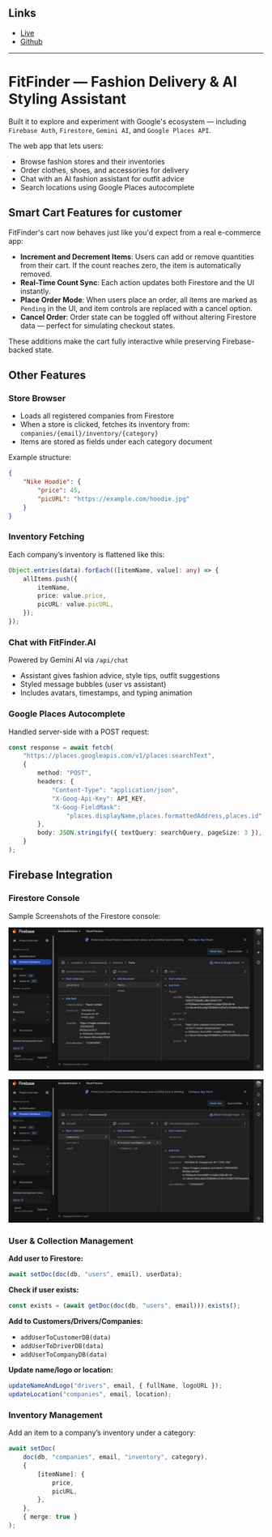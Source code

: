 ## Links

-   [Live](https://fit--finder.vercel.app)
-   [Github](https://github.com/mravaloarison/IT-495/tree/main/do_not_touch)

---
# FitFinder — Fashion Delivery & AI Styling Assistant

Built it to explore and experiment with Google's ecosystem — including `Firebase Auth`, `Firestore`, `Gemini AI`, and `Google Places API`.

The web app that lets users:

-   Browse fashion stores and their inventories
-   Order clothes, shoes, and accessories for delivery
-   Chat with an AI fashion assistant for outfit advice
-   Search locations using Google Places autocomplete


## Smart Cart Features for customer

FitFinder's cart now behaves just like you'd expect from a real e-commerce app:

-   **Increment and Decrement Items**: Users can add or remove quantities from their cart. If the count reaches zero, the item is automatically removed.
-   **Real-Time Count Sync**: Each action updates both Firestore and the UI instantly.
-   **Place Order Mode**: When users place an order, all items are marked as `Pending` in the UI, and item controls are replaced with a cancel option.
-   **Cancel Order**: Order state can be toggled off without altering Firestore data — perfect for simulating checkout states.

These additions make the cart fully interactive while preserving Firebase-backed state.

## Other Features

### Store Browser

-   Loads all registered companies from Firestore
-   When a store is clicked, fetches its inventory from:
    `companies/{email}/inventory/{category}`
-   Items are stored as fields under each category document

Example structure:

```json
{
	"Nike Hoodie": {
		"price": 45,
		"picURL": "https://example.com/hoodie.jpg"
	}
}
```

### Inventory Fetching

Each company’s inventory is flattened like this:

```ts
Object.entries(data).forEach(([itemName, value]: any) => {
	allItems.push({
		itemName,
		price: value.price,
		picURL: value.picURL,
	});
});
```


### Chat with FitFinder.AI

Powered by Gemini AI via `/api/chat`

-   Assistant gives fashion advice, style tips, outfit suggestions
-   Styled message bubbles (user vs assistant)
-   Includes avatars, timestamps, and typing animation

### Google Places Autocomplete

Handled server-side with a POST request:

```ts
const response = await fetch(
	"https://places.googleapis.com/v1/places:searchText",
	{
		method: "POST",
		headers: {
			"Content-Type": "application/json",
			"X-Goog-Api-Key": API_KEY,
			"X-Goog-FieldMask":
				"places.displayName,places.formattedAddress,places.id",
		},
		body: JSON.stringify({ textQuery: searchQuery, pageSize: 3 }),
	}
);
```

## Firebase Integration

### Firestore Console

Sample Screenshots of the Firestore console:

![Screenshot 1](./public/FitFinder10.png)

![Screenshot 2](./public/FitFinder9.png)


### User & Collection Management

**Add user to Firestore:**

```ts
await setDoc(doc(db, "users", email), userData);
```

**Check if user exists:**

```ts
const exists = (await getDoc(doc(db, "users", email))).exists();
```

**Add to Customers/Drivers/Companies:**

-   `addUserToCustomerDB(data)`
-   `addUserToDriverDB(data)`
-   `addUserToCompanyDB(data)`

**Update name/logo or location:**

```ts
updateNameAndLogo("drivers", email, { fullName, logoURL });
updateLocation("companies", email, location);
```

### Inventory Management

Add an item to a company’s inventory under a category:

```ts
await setDoc(
	doc(db, "companies", email, "inventory", category),
	{
		[itemName]: {
			price,
			picURL,
		},
	},
	{ merge: true }
);
```
